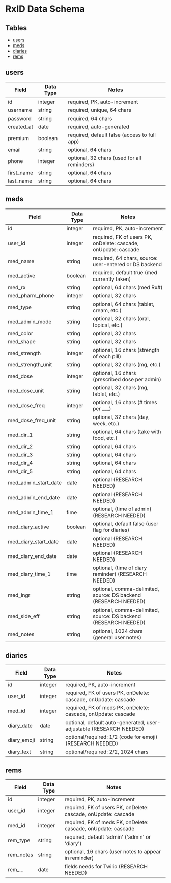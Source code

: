 # RxID Data Schema

## Tables

- [users](#usersTABLE)
- [meds](#medsTABLE)
- [diaries](#diariesTABLE)
- [rems](#remsTABLE)

## users <a name="usersTABLE"></a>

| Field      | Data Type | Notes                                        |
| ---------- | --------- | -------------------------------------------- |
| id         | integer   | required, PK, auto-increment                 |
| username   | string    | required, unique, 64 chars                   |
| password   | string    | required, 64 chars                           |
| created_at | date      | required, auto-generated                     |
| premium    | boolean   | required, default false (access to full app) |
| email      | string    | optional, 64 chars                           |
| phone      | integer   | optional, 32 chars (used for all reminders)  |
| first_name | string    | optional, 64 chars                           |
| last_name  | string    | optional, 64 chars                           |

## meds <a name="medsTABLE"></a>

| Field                | Data Type | Notes                                                           |
| -------------------- | --------- | --------------------------------------------------------------- |
| id                   | integer   | required, PK, auto-increment                                    |
| user_id              | integer   | required, FK of users PK, onDelete: cascade, onUpdate: cascade  |
| med_name             | string    | required, 64 chars, source: user-entered or DS backend          |
| med_active           | boolean   | required, default true (med currently taken)                    |
| med_rx               | string    | optional, 64 chars (med Rx#)                                    |
| med_pharm_phone      | integer   | optional, 32 chars                                              |
| med_type             | string    | optional, 64 chars (tablet, cream, etc.)                        |
| med_admin_mode       | string    | optional, 32 chars (oral, topical, etc.)                        |
| med_color            | string    | optional, 32 chars                                              |
| med_shape            | string    | optional, 32 chars                                              |
| med_strength         | integer   | optional, 16 chars (strength of each pill)                      |
| med_strength_unit    | string    | optional, 32 chars (mg, etc.)                                   |
| med_dose             | integer   | optional, 16 chars (prescribed dose per admin)                  |
| med_dose_unit        | string    | optional, 32 chars (mg, tablet, etc.)                           |
| med_dose_freq        | integer   | optional, 16 chars (# times per \_\_\_)                         |
| med_dose_freq_unit   | string    | optional, 32 chars (day, week, etc.)                            |
| med_dir_1            | string    | optional, 64 chars (take with food, etc.)                       |
| med_dir_2            | string    | optional, 64 chars                                              |
| med_dir_3            | string    | optional, 64 chars                                              |
| med_dir_4            | string    | optional, 64 chars                                              |
| med_dir_5            | string    | optional, 64 chars                                              |
| med_admin_start_date | date      | optional (RESEARCH NEEDED)                                      |
| med_admin_end_date   | date      | optional (RESEARCH NEEDED)                                      |
| med_admin_time_1     | time      | optional, (time of admin) (RESEARCH NEEDED)                     |
| med_diary_active     | boolean   | optional, default false (user flag for diaries)                 |
| med_diary_start_date | date      | optional (RESEARCH NEEDED)                                      |
| med_diary_end_date   | date      | optional (RESEARCH NEEDED)                                      |
| med_diary_time_1     | time      | optional, (time of diary reminder) (RESEARCH NEEDED)            |
| med_ingr             | string    | optional, comma-delimited, source: DS backend (RESEARCH NEEDED) |
| med_side_eff         | string    | optional, comma-delimited, source: DS backend (RESEARCH NEEDED) |
| med_notes            | string    | optional, 1024 chars (general user notes)                       |

## diaries <a name="diariesTABLE"></a>

| Field       | Data Type | Notes                                                               |
| ----------- | --------- | ------------------------------------------------------------------- |
| id          | integer   | required, PK, auto-increment                                        |
| user_id     | integer   | required, FK of users PK, onDelete: cascade, onUpdate: cascade      |
| med_id      | integer   | required, FK of meds PK, onDelete: cascade, onUpdate: cascade       |
| diary_date  | date      | optional, default auto-generated, user-adjustable (RESEARCH NEEDED) |
| diary_emoji | string    | optional/required: 1/2 (code for emoji) (RESEARCH NEEDED)           |
| diary_text  | string    | optional/required: 2/2, 1024 chars                                  |

## rems <a name="remsTABLE"></a>

| Field     | Data Type | Notes                                                          |
| --------- | --------- | -------------------------------------------------------------- |
| id        | integer   | required, PK, auto-increment                                   |
| user_id   | integer   | required, FK of users PK, onDelete: cascade, onUpdate: cascade |
| med_id    | integer   | required, FK of meds PK, onDelete: cascade, onUpdate: cascade  |
| rem_type  | string    | required, default 'admin' ('admin' or 'diary')                 |
| rem_notes | string    | optional, 16 chars (user notes to appear in reminder)          |
| rem\_...  | date      | fields needs for Twilio (RESEARCH NEEDED)                      |
